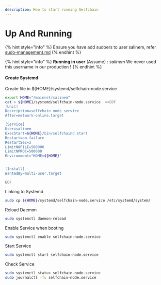 ```yaml
---
description: How to start running Selfchain
---
```


# Up And Running

{%  hint style="info" %}
Ensure you have add sudoers to user salinem, refer [sudo-management.md](../../../security/sudo-management.md "mention")
{%  endhint %}

{%  hint style="info" %}
**Running in user** (Assume) : _salinem_ We never used this username in our production !
{%  endhint %}

#### Create Systemd

Create file in ${HOME}/systemd/selfchain-node.service

```bash
export HOME="/mainnet/salinem"
cat > ${HOME}/systemd/selfchain-node.service  <<EOF
[Unit]
Description=selfchain node service
After=network-online.target

[Service]
User=salinem
ExecStart=${HOME}/bin/selfchaind start 
Restart=on-failure
RestartSec=3
LimitNOFILE=500000
LimitNPROC=500000
Environment="HOME=${HOME}"


[Install]
WantedBy=multi-user.target

EOF
```

Linking to Systemd

```bash
sudo cp ${HOME}/systemd/selfchain-node.service /etc/systemd/system/
```

Reload Daemon

```bash
sudo systemctl daemon-reload
```

Enable Service when booting

```bash
sudo systemctl enable selfchain-node.service
```

Start Service

```bash
sudo systemctl start selfchain-node.service
```

Check Service

```bash
sudo systemctl status selfchain-node.service
sudo journalctl -fu selfchain-node.service
```
